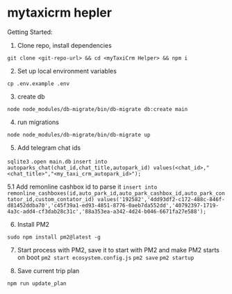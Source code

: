 # mytaxicrm hepler


Getting Started:

1. Clone repo, install dependencies

`git clone <git-repo-url> && cd <myTaxiCrm Helper> && npm i`

2. Set up local environment variables

`cp .env.example .env`

3. create db

`node node_modules/db-migrate/bin/db-migrate db:create main`

4. run migrations

`node node_modules/db-migrate/bin/db-migrate up`

5. Add telegram chat ids

`sqlite3`
`.open main.db`
`insert into autoparks_chat(chat_id,chat_title,autopark_id) values(<chat_id>,"<chat_title>","<my_taxi_crm_autopark_id>");`

5.1 Add remonline cashbox id to parse it
`insert into remonline_cashboxes(id,auto_park_id,auto_park_cashbox_id,auto_park_contator_id,custom_contator_id) values('192582','4dd93df2-c172-488c-846f-d81452ddba70','c45f39a1-ed93-4851-8776-0aeb7da552dd','40792397-1719-4a3c-add4-cf3dab28c31c','88a353ea-a342-4d24-b046-6671fa27e588');`


6. Install PM2 

`sudo npm install pm2@latest -g`

7. Start process with PM2, save it to start with PM2 and make PM2 starts on boot
`pm2 start ecosystem.config.js`
`pm2 save`
`pm2 startup`

8. Save current trip plan

`npm run update_plan`
